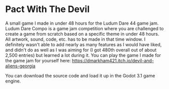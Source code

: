 # Pact With The Devil

A small game I made in under 48 hours for the Ludum Dare 44 game jam. Ludum Dare Compo is a game jam competition where you are challenged to create a game from scratch based on a specific theme in under 48 hours. All artwork, sound, code, etc. has to be made in that time window. I definitely wasn't able to add nearly as many features as I would have liked, and didn't do as well as I was aiming for (I got 480th overall out of about 2,500 entries) but learned a lot during it. You can play the game I made for the game jam for yourself here:  https://dmarkham421.itch.io/devil-and-aliens-georgia

You can download the source code and load it up in the Godot 3.1 game engine. 
